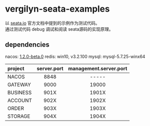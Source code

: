 # vergilyn-seata-examples

以 [seata.io][seata.io zh-cn docs] 官方文档中提到的示例作为测试代码。  
通过测试代码 debug 调试和阅读 seata源码的实现原理。

## dependencies

nacos: [1.2.0-beta.0](https://github.com/alibaba/nacos/releases/tag/1.2.0-beta.0)
redis: win10, v3.2.100
mysql: mysql-5.7.25-winx64

| project  | server.port  | management.server.port |
| :-----   | :----------: |:----------------------:|
| NACOS    | 8848         | -----                  |
| GATEWAY  | 9000         | 19000                  |
| BUSINESS | 901X         | 1901X                  |
| ACCOUNT  | 902X         | 1902X                  |
| ORDER    | 903X         | 1903X                  |
| STORAGE  | 904X         | 1904X                  |


[seata.io zh-cn docs]: https://seata.io/zh-cn/docs/overview/what-is-seata.html
